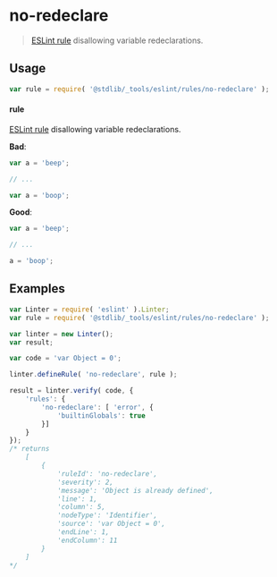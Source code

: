 <!--

@license Apache-2.0

Copyright (c) 2018 The Stdlib Authors.

Licensed under the Apache License, Version 2.0 (the "License");
you may not use this file except in compliance with the License.
You may obtain a copy of the License at

   http://www.apache.org/licenses/LICENSE-2.0

Unless required by applicable law or agreed to in writing, software
distributed under the License is distributed on an "AS IS" BASIS,
WITHOUT WARRANTIES OR CONDITIONS OF ANY KIND, either express or implied.
See the License for the specific language governing permissions and
limitations under the License.

-->

# no-redeclare

> [ESLint rule][eslint-rules] disallowing variable redeclarations.

<section class="intro">

</section>

<!-- /.intro -->

<section class="usage">

## Usage

```javascript
var rule = require( '@stdlib/_tools/eslint/rules/no-redeclare' );
```

#### rule

[ESLint rule][eslint-rules] disallowing variable redeclarations.

**Bad**:

<!-- eslint-disable stdlib/no-redeclare -->

```javascript
var a = 'beep';

// ...

var a = 'boop';
```

**Good**:

```javascript
var a = 'beep';

// ...

a = 'boop';
```

</section>

<!-- /.usage -->

<section class="examples">

## Examples

<!-- eslint no-undef: "error" -->

```javascript
var Linter = require( 'eslint' ).Linter;
var rule = require( '@stdlib/_tools/eslint/rules/no-redeclare' );

var linter = new Linter();
var result;

var code = 'var Object = 0';

linter.defineRule( 'no-redeclare', rule );

result = linter.verify( code, {
    'rules': {
        'no-redeclare': [ 'error', {
            'builtinGlobals': true
        }]
    }
});
/* returns
    [
        {
            'ruleId': 'no-redeclare',
            'severity': 2,
            'message': 'Object is already defined',
            'line': 1,
            'column': 5,
            'nodeType': 'Identifier',
            'source': 'var Object = 0',
            'endLine': 1,
            'endColumn': 11
        }
    ]
*/
```

</section>

<!-- /.examples -->

<!-- Section for related `stdlib` packages. Do not manually edit this section, as it is automatically populated. -->

<section class="related">

</section>

<!-- /.related -->

<!-- Section for all links. Make sure to keep an empty line after the `section` element and another before the `/section` close. -->

<section class="links">

[eslint-rules]: https://eslint.org/docs/developer-guide/working-with-rules

</section>

<!-- /.links -->

